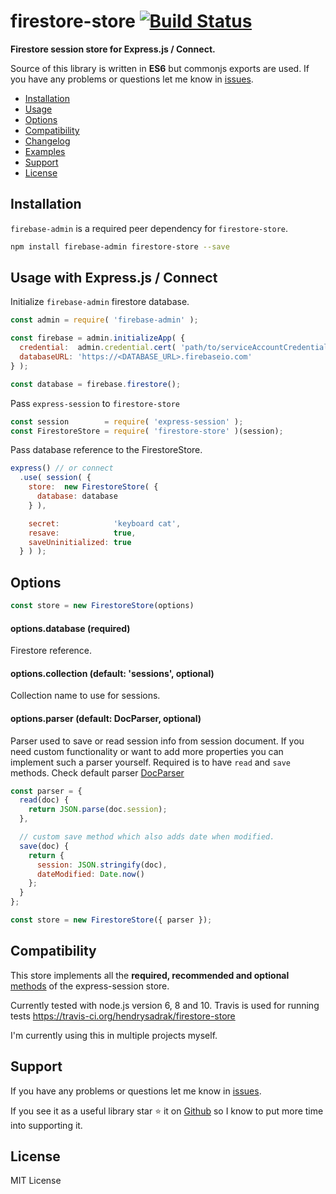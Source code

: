 # firestore-store   [![Build Status](https://travis-ci.org/hendrysadrak/firestore-store.svg?branch=master)](https://travis-ci.org/hendrysadrak/firestore-store)

**Firestore session store for Express.js / Connect.**

Source of this library is written in **ES6** but commonjs exports are used. If you have any problems or questions let me know in [issues](https://github.com/hendrysadrak/firestore-store/issues).


* [Installation](#installation)
* [Usage](#usage-with-expressjs--connect)
* [Options](#options)
* [Compatibility](#compatibility)
* [Changelog](https://github.com/hendrysadrak/firestore-store/releases)
* [Examples](/examples)
* [Support](#support)
* [License](#license)


## Installation

`firebase-admin` is a required peer dependency for `firestore-store`.

```bash
npm install firebase-admin firestore-store --save
```


## Usage with Express.js / Connect

Initialize `firebase-admin` firestore database.

```javascript
const admin = require( 'firebase-admin' );

const firebase = admin.initializeApp( {
  credential:  admin.credential.cert( 'path/to/serviceAccountCredentials.json' ),
  databaseURL: 'https://<DATABASE_URL>.firebaseio.com'
} );

const database = firebase.firestore();
```

Pass `express-session` to `firestore-store`

```javascript
const session        = require( 'express-session' );
const FirestoreStore = require( 'firestore-store' )(session);
```

Pass database reference to the FirestoreStore.

```javascript
express() // or connect
  .use( session( {
    store:  new FirestoreStore( {
      database: database
    } ),

    secret:            'keyboard cat',
    resave:            true,
    saveUninitialized: true
  } ) );
```


## Options

```javascript
const store = new FirestoreStore(options)
```

#### options.database (required)

Firestore reference.

#### options.collection (default: 'sessions', optional)

Collection name to use for sessions.

#### options.parser (default: DocParser, optional)

Parser used to save or read session info from session document. If you need custom functionality or want to add more properties you can implement such a parser yourself. Required is to have `read` and `save` methods. Check default parser [DocParser](lib/doc-parser.js)

```javascript
const parser = {
  read(doc) {  
    return JSON.parse(doc.session);
  },

  // custom save method which also adds date when modified.
  save(doc) {
    return {
      session: JSON.stringify(doc),
      dateModified: Date.now()
    };
  }
};

const store = new FirestoreStore({ parser });
```

## Compatibility

This store implements all the **required, recommended and optional** [methods](https://github.com/expressjs/session#session-store-implementation) of the express-session store.

Currently tested with node.js version 6, 8 and 10. Travis is used for running tests https://travis-ci.org/hendrysadrak/firestore-store

I'm currently using this in multiple projects myself.


## Support

If you have any problems or questions let me know in [issues](https://github.com/hendrysadrak/firestore-store/issues).

If you see it as a useful library star :star: it on [Github](https://github.com/hendrysadrak/firestore-store) so I know to put more time into supporting it.

## License

MIT License
